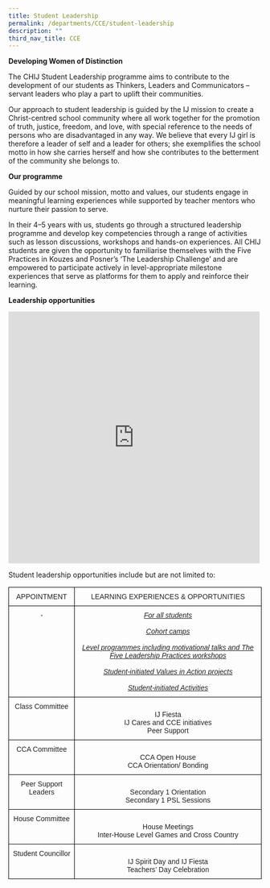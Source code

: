 ```yaml
---
title: Student Leadership
permalink: /departments/CCE/student-leadership
description: ""
third_nav_title: CCE
---
```

**Developing Women of Distinction**

The CHIJ Student Leadership programme aims to contribute to the development of our students as Thinkers, Leaders and Communicators – servant leaders who play a part to uplift their communities.&nbsp;

  

Our approach to student leadership is guided by the IJ mission to create a Christ-centred school community where all work together for the promotion of truth, justice, freedom, and love, with special reference to the needs of persons who are disadvantaged in any way. We believe that every IJ girl is therefore a leader of self and a leader for others; she exemplifies the school motto in how she carries herself and how she contributes to the betterment of the community she belongs to.

  

**Our programme**

Guided by our school mission, motto and values, our students engage in meaningful learning experiences while supported by teacher mentors who nurture their passion to serve.&nbsp;

  

In their 4–5 years with us, students go through a structured leadership programme and develop key competencies through a range of activities such as lesson discussions, workshops and hands-on experiences. All CHIJ students are given the opportunity to familiarise themselves with the Five Practices in Kouzes and Posner’s ‘The Leadership Challenge’ and are empowered to participate actively in level-appropriate milestone experiences that serve as platforms for them to apply and reinforce their learning.&nbsp;

**Leadership opportunities**

<iframe allowfullscreen="true" height="500" width="500" frameborder="0" src="https://docs.google.com/presentation/d/e/2PACX-1vT2-FRIAy0yrs8z_SBoDtwc6DgDntyf7tMbXCyxqMnu6r7lbhpC5SceoO-6hwwpCzve7fR7TNxsBQjM/embed?start=true&amp;loop=true&amp;delayms=3000"></iframe>

Student leadership opportunities include but are not limited to:

<style type="text/css">
.tg  {border-collapse:collapse;border-spacing:0;}
.tg td{border-color:black;border-style:solid;border-width:1px;font-family:Arial, sans-serif;font-size:14px;
  overflow:hidden;padding:10px 5px;word-break:normal;}
.tg th{border-color:black;border-style:solid;border-width:1px;font-family:Arial, sans-serif;font-size:14px;
  font-weight:normal;overflow:hidden;padding:10px 5px;word-break:normal;}
.tg .tg-pm70{color:#222;font-style:italic;text-align:center;vertical-align:top}
.tg .tg-vo25{color:#222;text-align:center;vertical-align:top}
.tg .tg-jgbu{color:#222;font-style:italic;text-align:center;text-decoration:underline;vertical-align:top}
</style>
<table class="tg">
<thead>
  <tr>
    <th class="tg-vo25">APPOINTMENT</th>
    <th class="tg-vo25">LEARNING EXPERIENCES &amp; OPPORTUNITIES</th>
  </tr>
</thead>
<tbody>
  <tr>
    <td class="tg-pm70">-</td>
    <td class="tg-jgbu">For all students<br><br>Cohort camps<br><br>Level programmes including motivational talks and The Five Leadership Practices workshops<br><br>Student-initiated Values in Action projects<br><br>Student-initiated Activities<br></td>
  </tr>
  <tr>
    <td class="tg-vo25">Class Committee</td>
    <td class="tg-vo25"><br>IJ Fiesta<br>IJ Cares and CCE initiatives<br>Peer Support<br></td>
  </tr>
  <tr>
    <td class="tg-vo25">CCA Committee</td>
    <td class="tg-vo25"><br>CCA Open House<br>CCA Orientation/ Bonding<br></td>
  </tr>
  <tr>
    <td class="tg-vo25">Peer Support Leaders</td>
    <td class="tg-vo25"><br>Secondary 1 Orientation<br>Secondary 1 PSL Sessions<br></td>
  </tr>
  <tr>
    <td class="tg-vo25">House Committee</td>
    <td class="tg-vo25"><br>House Meetings<br>Inter-House Level Games and Cross Country<br></td>
  </tr>
  <tr>
    <td class="tg-vo25">Student Councillor</td>
    <td class="tg-vo25"><br>IJ Spirit Day and IJ Fiesta<br>Teachers’ Day Celebration</td>
  </tr>
</tbody>
</table>